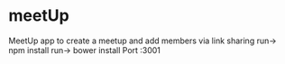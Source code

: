 # meetUp
MeetUp app to create a meetup and add members via link sharing
run-> npm install
run-> bower install
Port :3001
